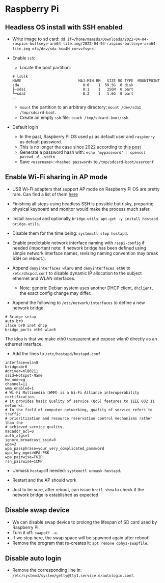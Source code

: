 # Raspberry Pi

## Headless OS install with SSH enabled

* Write image to sd card: `dd if=/home/mamsds/Downloads/2022-04-04-raspios-bullseye-arm64-lite.img/2022-04-04-raspios-bullseye-arm64-lite.img of=/dev/sda bs=4M conv=fsync`.

* Enable `ssh`:
  * Locate the boot partition:
  ```
  # lsblk
  NAME                          MAJ:MIN RM   SIZE RO TYPE  MOUNTPOINT
  sda                             8:0    1  59.5G  0 disk  
  ├─sda1                          8:1    1   256M  0 part  
  └─sda2                          8:2    1   1.6G  0 part 
  ...
  ```
  * `mount` the partition to an arbitrary directory: `mount /dev/sda1 /tmp/sdcard-boot`.
  * Create an empty `ssh` file: `touch /tmp/sdcard-boot/ssh`.


* Default login
  * In the past, Raspberry Pi OS used `pi` as default user and `raspberry` as default password.
  * This is no longer the case since 2022 according to [this post](https://www.raspberrypi.com/news/raspberry-pi-bullseye-update-april-2022/)
  * Generate a password hash with: `echo 'mypassword' | openssl passwd -6 -stdin`
  * Save `<username>:<hashed password>` to `/tmp/sdcard-boot/userconf`


## Enable Wi-Fi sharing in AP mode

* USB Wi-Fi adapters that support AP mode on Raspberry Pi OS are pretty rare. Can find a list of them [here](https://elinux.org/RPi_USB_Wi-Fi_Adapters)

* Finishing all steps using headless SSH is possible but risky, preparing physical keyboard and monitor would make 
the process much safer.

* Install `hostapd` and optionally `bridge-utils`: `apt-get -y install hostapd bridge-utils`.

* Disable them for the time being: `systemctl stop hostapd`.

* Enable predictable network interface naming with `raspi-config` if needed (important note:
if network bridge has been defined using simple network interface names, revising naming
convention may break SSH on reboot.).

* Append `denyinterfaces wlan0` and `denyinterfaces eth0` to `/etc/dhcpcd.conf`
to disable dynamic IP allocation to the subject ethernet and WLAN interfaces.
  * Note: generic Debian system uses another DHCP client, `dhclient`, the exact config change may differ.

* Append the following to `/etc/network/interfaces` to define a new network bridge.
```
# Bridge setup
auto br0
iface br0 inet dhcp
bridge_ports eth0 wlan0
```
The idea is that we make eth0 transparent and expose wlan0 directly as an ethernet interface.

* Add the lines to `/etc/hostapd/hostapd.conf`
```
interface=wlan0
bridge=br0
#driver=nl80211
ssid=Hotspot-Name
hw_mode=g
channel=11
wmm_enabled=1
# Wi-Fi Multimedia (WMM) is a Wi-Fi Alliance interoperability certification.
# It provides basic Quality of service (QoS) features to IEEE 802.11 networks.
# In the field of computer networking, quality of service refers to traffic
# prioritization and resource reservation control mechanisms rather than the
# achieved service quality.
macaddr_acl=0
auth_algs=1
ignore_broadcast_ssid=0
wpa=2
wpa_passphrase=your_very_complicated_password
wpa_key_mgmt=WPA-PSK
wpa_pairwise=TKIP
rsn_pairwise=CCMP
```

* Unmask `hostapd`if needed: `systemctl unmask hostapd`.

* Restart and the AP should work

* Just to be sure, after reboot, can issue `brctl show` to check if the network bridge is established as expected.

## Disable swap device

* We can disable swap device to prolong the lifespan of SD card used by Raspberry Pi.
* Turn it off: `swapoff -a`.
* If we stop here, the swap space will be spawned again after reboot!
* Remove the program that re-creates it: `apt remove dphys-swapfile`.

## Disable auto login
* Remove the corresponding line in: `/etc/systemd/system/getty@tty1.service.d/autologin.conf`.
